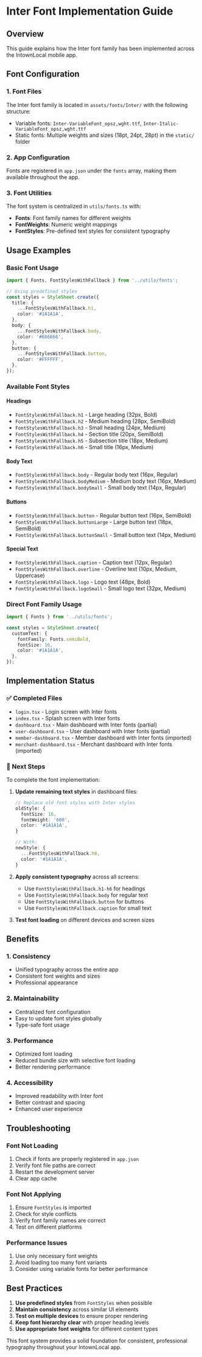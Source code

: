 # Inter Font Implementation Guide

## Overview
This guide explains how the Inter font family has been implemented across the IntownLocal mobile app.

## Font Configuration

### 1. Font Files
The Inter font family is located in `assets/fonts/Inter/` with the following structure:
- Variable fonts: `Inter-VariableFont_opsz,wght.ttf`, `Inter-Italic-VariableFont_opsz,wght.ttf`
- Static fonts: Multiple weights and sizes (18pt, 24pt, 28pt) in the `static/` folder

### 2. App Configuration
Fonts are registered in `app.json` under the `fonts` array, making them available throughout the app.

### 3. Font Utilities
The font system is centralized in `utils/fonts.ts` with:
- **Fonts**: Font family names for different weights
- **FontWeights**: Numeric weight mappings
- **FontStyles**: Pre-defined text styles for consistent typography

## Usage Examples

### Basic Font Usage
```typescript
import { Fonts, FontStylesWithFallback } from '../utils/fonts';

// Using predefined styles
const styles = StyleSheet.create({
  title: {
    ...FontStylesWithFallback.h1,
    color: '#1A1A1A',
  },
  body: {
    ...FontStylesWithFallback.body,
    color: '#666666',
  },
  button: {
    ...FontStylesWithFallback.button,
    color: '#FFFFFF',
  },
});
```

### Available Font Styles

#### Headings
- `FontStylesWithFallback.h1` - Large heading (32px, Bold)
- `FontStylesWithFallback.h2` - Medium heading (28px, SemiBold)
- `FontStylesWithFallback.h3` - Small heading (24px, Medium)
- `FontStylesWithFallback.h4` - Section title (20px, SemiBold)
- `FontStylesWithFallback.h5` - Subsection title (18px, Medium)
- `FontStylesWithFallback.h6` - Small title (16px, Medium)

#### Body Text
- `FontStylesWithFallback.body` - Regular body text (16px, Regular)
- `FontStylesWithFallback.bodyMedium` - Medium body text (16px, Medium)
- `FontStylesWithFallback.bodySmall` - Small body text (14px, Regular)

#### Buttons
- `FontStylesWithFallback.button` - Regular button text (16px, SemiBold)
- `FontStylesWithFallback.buttonLarge` - Large button text (18px, SemiBold)
- `FontStylesWithFallback.buttonSmall` - Small button text (14px, Medium)

#### Special Text
- `FontStylesWithFallback.caption` - Caption text (12px, Regular)
- `FontStylesWithFallback.overline` - Overline text (10px, Medium, Uppercase)
- `FontStylesWithFallback.logo` - Logo text (48px, Bold)
- `FontStylesWithFallback.logoSmall` - Small logo text (32px, Medium)

### Direct Font Family Usage
```typescript
import { Fonts } from '../utils/fonts';

const styles = StyleSheet.create({
  customText: {
    fontFamily: Fonts.semiBold,
    fontSize: 16,
    color: '#1A1A1A',
  },
});
```

## Implementation Status

### ✅ Completed Files
- `login.tsx` - Login screen with Inter fonts
- `index.tsx` - Splash screen with Inter fonts
- `dashboard.tsx` - Main dashboard with Inter fonts (partial)
- `user-dashboard.tsx` - User dashboard with Inter fonts (partial)
- `member-dashboard.tsx` - Member dashboard with Inter fonts (imported)
- `merchant-dashboard.tsx` - Merchant dashboard with Inter fonts (imported)

### 🔄 Next Steps
To complete the font implementation:

1. **Update remaining text styles** in dashboard files:
   ```typescript
   // Replace old font styles with Inter styles
   oldStyle: {
     fontSize: 16,
     fontWeight: '600',
     color: '#1A1A1A',
   }
   
   // With:
   newStyle: {
     ...FontStylesWithFallback.h6,
     color: '#1A1A1A',
   }
   ```

2. **Apply consistent typography** across all screens:
   - Use `FontStylesWithFallback.h1-h6` for headings
   - Use `FontStylesWithFallback.body` for regular text
   - Use `FontStylesWithFallback.button` for buttons
   - Use `FontStylesWithFallback.caption` for small text

3. **Test font loading** on different devices and screen sizes

## Benefits

### 1. **Consistency**
- Unified typography across the entire app
- Consistent font weights and sizes
- Professional appearance

### 2. **Maintainability**
- Centralized font configuration
- Easy to update font styles globally
- Type-safe font usage

### 3. **Performance**
- Optimized font loading
- Reduced bundle size with selective font loading
- Better rendering performance

### 4. **Accessibility**
- Improved readability with Inter font
- Better contrast and spacing
- Enhanced user experience

## Troubleshooting

### Font Not Loading
1. Check if fonts are properly registered in `app.json`
2. Verify font file paths are correct
3. Restart the development server
4. Clear app cache

### Font Not Applying
1. Ensure `FontStyles` is imported
2. Check for style conflicts
3. Verify font family names are correct
4. Test on different platforms

### Performance Issues
1. Use only necessary font weights
2. Avoid loading too many font variants
3. Consider using variable fonts for better performance

## Best Practices

1. **Use predefined styles** from `FontStyles` when possible
2. **Maintain consistency** across similar UI elements
3. **Test on multiple devices** to ensure proper rendering
4. **Keep font hierarchy clear** with proper heading levels
5. **Use appropriate font weights** for different content types

This font system provides a solid foundation for consistent, professional typography throughout your IntownLocal app.
